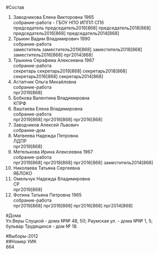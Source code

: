 #Состав  
1. Заводчикова Елена Викторовна 1965  
    собрание-работа - ГБОУ НПО ИППЛ СПб  
    председатель председатель2019[868] председатель2018[868] председатель2016[868] председатель2014[868]  
2. Трыкин Вадим Владимирович 1990  
    собрание-работа  
    заместитель заместитель2019[868] заместитель2018[868] заместитель2016[868] прг2014[868]  
3. Трыкина Серафима Алексеевна 1987  
    собрание-работа  
    секретарь секретарь2019[868] секретарь2018[868] секретарь2016[868] секретарь2014[868]  
4. Астапчик Ольга Михайловна  
    собрание-работа  
    прг2019[868]  
5. Бобкова Валентина Владимировна  
    КПРФ  
6. Ваштаева Елена Владимировна  
    собрание-работа  
    прг2019[868] прг2018[868] прг2016[868]  
7. Заводчиков Алексей Львович  
    собрание-дом  
8. Матвеева Надежда Петровна  
    ЛДПР  
    прг2019[868]  
9. Метелькова Ирина Алексеевна 1967  
    собрание-работа  
    прг2019[868] прг2018[868] прг2016[868] заместитель2014[868]  
10. Николаева Татьяна Сергеевна  
    ЯБЛОКО  
11. Омельчук Надежда Владимировна  
    СР  
    прг2019[868]  
12. Фотина Татьяна Петровна 1965  
    собрание-работа  
    прг2019[868] прг2018[868] прг2016[868] прг2014[868]  
  
#Дома  
Ул.Веры Слуцкой - дома №№ 48, 50; Раумская ул. - дома №№ 1, 5; бульвар Трудящихся - дом № 18.  
  
#Выборы-2012  
##Номер УИК  
664  
